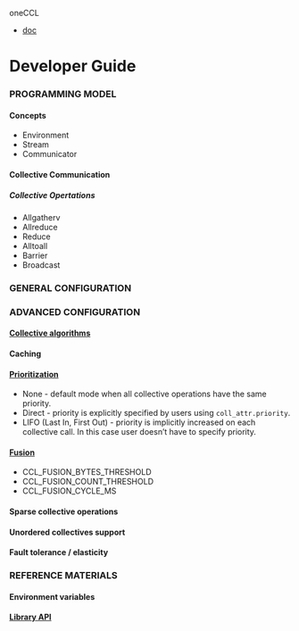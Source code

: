 oneCCL

 - [doc](https://oneapi-src.github.io/oneCCL/)



# Developer Guide

### PROGRAMMING MODEL



#### Concepts

- Environment
- Stream
- Communicator



#### Collective Communication



##### Collective Opertations

- Allgatherv
- Allreduce
- Reduce
- Alltoall
- Barrier
- Broadcast



### GENERAL CONFIGURATION



### ADVANCED CONFIGURATION



#### [Collective algorithms](https://github.intel.com/pages/ict/mlsl2/env_variables.html#available-algorithms)



#### Caching



#### [Prioritization](https://github.intel.com/pages/ict/mlsl2/env_variables.html#ccl-priority)

- None - default mode when all collective operations have the same priority.
- Direct - priority is explicitly specified by users using  `coll_attr.priority`.
- LIFO (Last In, First Out) - priority is implicitly increased on each collective call. In this case user doesn’t have to specify priority.



#### [Fusion](https://github.intel.com/pages/ict/mlsl2/env_variables.html#ccl-fusion)

- CCL_FUSION_BYTES_THRESHOLD
- CCL_FUSION_COUNT_THRESHOLD
- CCL_FUSION_CYCLE_MS



#### Sparse collective operations



#### Unordered collectives support



#### Fault tolerance / elasticity



### REFERENCE MATERIALS



#### Environment variables



#### [Library API](https://github.intel.com/pages/ict/mlsl2/api/library_root.html)
